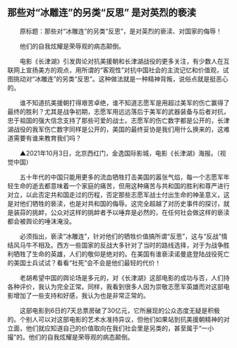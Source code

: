 ## 那些对“冰雕连”的另类“反思” 是对英烈的亵渎
　　原标题：那些对“冰雕连”的另类“反思”，是对英烈的亵渎、对国家的侮辱！

　　他们的自我炫耀是荣辱观的病态颠倒。

　　电影《长津湖》引发舆论对抗美援朝和长津湖战役的更多关注，有少数人在互联网上宣扬美方的观点，用所谓的“客观性”对抗中国社会的主流记忆和价值观，试图挑动对“冰雕连”的另类“反思”。这种做法就是一种精神背叛，说俗点就是挺恶心的。

　　谁不知道抗美援朝打得艰苦卓绝，谁不知道志愿军是用超过美军的伤亡赢得了最终的胜利？尤其是战争初期，志愿军用远远落后于美军的武器装备与后者对抗，忠于祖国的强大信念支持了那些可爱的战士。志愿军的伤亡数字都是公开的，长津湖战役的我军伤亡数字同样是公开的，美国的最终妥协是我们用什么换来的，这难道需要有谁来教育我们吗？

　　▲2021年10月3日，北京西红门，金逸国际影城，电影《长津湖》海报。（视觉中国）

　　五十年代的中国只能用更多的流血牺牲打击美国的嚣张气焰，每一个志愿军年轻生命的逝去都意味着一个家庭的痛苦，但用这种痛苦与共和国的胜利和尊严进行对立，以此否定共和国走过的历程，否定那些志愿军战士付出生命的神圣意义，这是对他们牺牲的亵渎，也是对共和国的侮辱。这完全超越了对历史事件的探讨，就是装蒜的挑衅，公众对这样的挑衅者予以唾弃是必然的，在任何社会做这样的亵渎都会被舆论的唾沫淹没。

　　必须指出，亵渎“冰雕连”，针对他们的牺牲价值搞所谓“反思”，这与“反战”情结风马牛不相及。西方一些国家的反战大多针对了当时的路线选择，对于为战争胜利牺牲了生命的英雄，人们的敬仰是绝对的。在美国有谁亵渎诺曼底登陆战役死亡的美国士兵试试？看看“社死”会不会是他们最轻的代价！

　　老胡希望中国的舆论场是多元的，对《长津湖》这部电影的成功与否，人们持各种评价，我认为完全正常。同样，我看到很多人因为崇敬志愿军英雄而对这部电影增加了一些支持和好感，我认为也是非常正常的。

　　这部电影到6日的7天总票房破了30亿元，它所展现的公众态度无疑是积极的。个别人可以对这部电影的艺术水准持异议，但他们如果站到抗美援朝精神的对立面，他们就应知道自己的价值取向在我们社会里是另类的，甚至属于“一小撮”的。他们的自我炫耀是荣辱观的病态颠倒。



